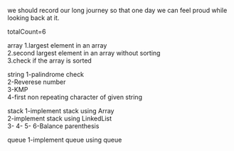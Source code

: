 we should record our long journey so that one day we can feel proud while looking back at it. 

totalCount=6


array
1.largest element in an array <br>
2.second largest element in an array without sorting<br>
3.check if the array is sorted <br>




string 
1-palindrome check <br>
2-Reverese number <br>
3-KMP <br>
4-first non repeating character of given string <br>



stack
1-implement stack using Array <br>
2-implement stack using LinkedList <br>
3-
4-
5-
6-Balance parenthesis <br>






queue
1-implement queue using queue
